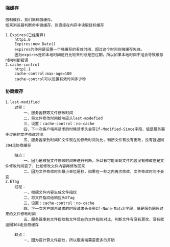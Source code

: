#### 强缓存
    强制缓存，我们简称强缓存。
    如果浏览器判断命中强缓存，则直接在内存中读取目标缓存

    1.Expires(已经废弃)
        http1.0
        Expires:new Date()
        expires的作用是设置一个强缓存的有效时间，超过这个时间则强缓存失效。
        因为expires是和本地时间进行比较来判断是否过期，所以如果本地时间不准会导致缓存时间判断错误
    2.cache-control
        http1.1
        cache-control:max-age=100
        cache-control可以设置有效时间多少秒

#### 协商缓存
    1.last-modified
        过程：
            一、服务器获取文件修改时间
            二、将文件修改时间给响应头last-modefied
            三、设置：cache-control：no-cache
            四、下一次客户端再请求的时候请求头会带If-Modified-Since字段，值是服务器传过来的文件修改时间
            五、服务器拿到时间和文件现在的修改时间对比，判断文件有没有更改，没有就返回304走协商缓存

        缺点：
            一、因为是根据文件修改时间来进行判断，所以有可能出现文件内容没有修改但是文件修改时间变了，比如修改文件内容再修改回来
            二、因为文件修改时间最小单位是秒，如果在一秒之内再次修改，文件修改时间不会变
    2.ETag 
        过程：
            一、根据文件内容生成文件指纹
            二、将文件指纹给响应头ETag
            三、设置：cache-control：no-cache
            四、下一次客户端再请求的时候请求头会带If-None-Match字段，值是服务器传过来的文件修改时间
            五、服务器拿到文件指纹和文件现在的文件指纹对比，判断文件有没有更改，没有就返回304走协商缓存
        
        缺点：
            一、因为要计算文件指纹，所以服务端需要更多的开销